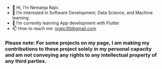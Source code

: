- 👋 Hi, I’m Nemanja Rajic
- 👀 I’m interested in Software Development, Data Science, and Machine learning
- 🌱 I’m currently learning App development with Flutter
- 📫 How to reach me: nrajic30@gmail.com

### Please note: For some projects on my page, I am making my contributions to these project solely in my personal capacity and am not conveying any rights to any intellectual property of any third parties.
<!---
nemanjarajic/nemanjarajic is a ✨ special ✨ repository because its `README.md` (this file) appears on your GitHub profile.
You can click the Preview link to take a look at your changes.
--->
